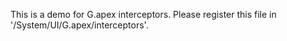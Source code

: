 This is a demo for G.apex interceptors. Please register this file in '/System/UI/G.apex/interceptors'.
